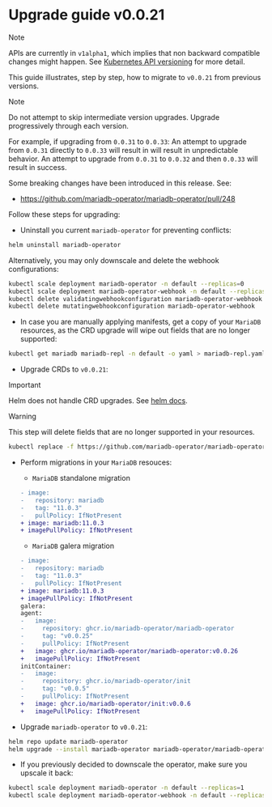 # Upgrade guide v0.0.21

> [!NOTE]  
> APIs are currently in `v1alpha1`, which implies that non backward compatible changes might happen. See [Kubernetes API versioning](https://kubernetes.io/docs/reference/using-api/#api-versioning) for more detail.

This guide illustrates, step by step, how to migrate to `v0.0.21` from previous versions.

> [!NOTE]  
> Do not attempt to skip intermediate version upgrades. Upgrade progressively through each version.

For example, if upgrading from `0.0.31` to `0.0.33`:
An attempt to upgrade from `0.0.31` directly to `0.0.33` will result in will result in unpredictable behavior.
An attempt to upgrade from `0.0.31` to `0.0.32` and then `0.0.33` will result in success.

Some breaking changes have been introduced in this release. See:
- https://github.com/mariadb-operator/mariadb-operator/pull/248

Follow these steps for upgrading:

- Uninstall you current `mariadb-operator` for preventing conflicts:
```bash
helm uninstall mariadb-operator
```
Alternatively, you may only downscale and delete the webhook configurations:
```bash
kubectl scale deployment mariadb-operator -n default --replicas=0
kubectl scale deployment mariadb-operator-webhook -n default --replicas=0
kubectl delete validatingwebhookconfiguration mariadb-operator-webhook
kubectl delete mutatingwebhookconfiguration mariadb-operator-webhook
```

- In case you are manually applying manifests, get a copy of your `MariaDB` resources, as the CRD upgrade will wipe out fields that are no longer supported:
```bash
kubectl get mariadb mariadb-repl -n default -o yaml > mariadb-repl.yaml
```

- Upgrade CRDs to `v0.0.21`:
> [!IMPORTANT]  
> Helm does not handle CRD upgrades. See [helm docs](https://helm.sh/docs/chart_best_practices/custom_resource_definitions/#some-caveats-and-explanations).

> [!WARNING]  
> This step will delete fields that are no longer supported in your resources.
```bash
kubectl replace -f https://github.com/mariadb-operator/mariadb-operator/releases/download/helm-chart-0.21.0/crds.yaml
```

- Perform migrations in your `MariaDB` resouces:
  - `MariaDB` standalone migration
   ```diff
   - image:
  -   repository: mariadb
  -   tag: "11.0.3"
  -   pullPolicy: IfNotPresent
  + image: mariadb:11.0.3
  + imagePullPolicy: IfNotPresent
   ```
   - `MariaDB` galera migration
    ```diff
   - image:
  -   repository: mariadb
  -   tag: "11.0.3"
  -   pullPolicy: IfNotPresent
  + image: mariadb:11.0.3
  + imagePullPolicy: IfNotPresent
  galera:
    agent:
  -   image:
  -     repository: ghcr.io/mariadb-operator/mariadb-operator
  -     tag: "v0.0.25"
  -     pullPolicy: IfNotPresent
  +   image: ghcr.io/mariadb-operator/mariadb-operator:v0.0.26
  +   imagePullPolicy: IfNotPresent
    initContainer:
  -   image:
  -     repository: ghcr.io/mariadb-operator/init
  -     tag: "v0.0.5"
  -     pullPolicy: IfNotPresent
  +   image: ghcr.io/mariadb-operator/init:v0.0.6
  +   imagePullPolicy: IfNotPresent
   ```
 
-  Upgrade `mariadb-operator` to `v0.0.21`:
```bash 
helm repo update mariadb-operator
helm upgrade --install mariadb-operator mariadb-operator/mariadb-operator --version 0.21.0 
```

- If you previously decided to downscale the operator, make sure you upscale it back:
```bash
kubectl scale deployment mariadb-operator -n default --replicas=1
kubectl scale deployment mariadb-operator-webhook -n default --replicas=1
```
